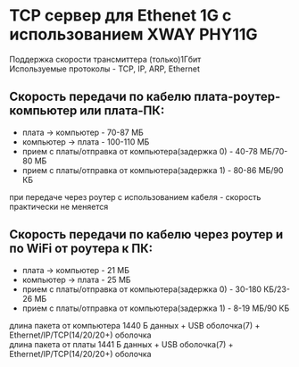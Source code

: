 # TCP сервер для Ethenet 1G с использованием XWAY PHY11G
Поддержка скорости трансмиттера (только)1Гбит  
Используемые протоколы - TCP, IP, ARP, Ethernet

## Скорость передачи по кабелю плата-роутер-компьютер или плата-ПК:
* плата -> компьютер - 70-87 МБ
* компьютер -> плата - 100-110 МБ
* прием c платы/отправка от компьютера(задержка 0) - 40-78 МБ/70-80 МБ
* прием c платы/отправка от компьютера(задержка 1) - 80-86 МБ/90 КБ

при передаче через роутер с использованием кабеля - скорость практически не меняется

## Скорость передачи по кабелю через роутер и по WiFi от роутера к ПК:
* плата -> компьютер - 21 МБ
* компьютер -> плата - 25 МБ
* прием c платы/отправка от компьютера(задержка 0) - 30-180 КБ/23-26 МБ
* прием c платы/отправка от компьютера(задержка 1) - 8-19 МБ/90 КБ

длина пакета от компьютера 1440 Б данных + USB оболочка(7) + Ethernet/IP/TCP(14/20/20+) оболочка  
длина пакета от платы 1441 Б данных + USB оболочка(7) + Ethernet/IP/TCP(14/20/20+) оболочка

